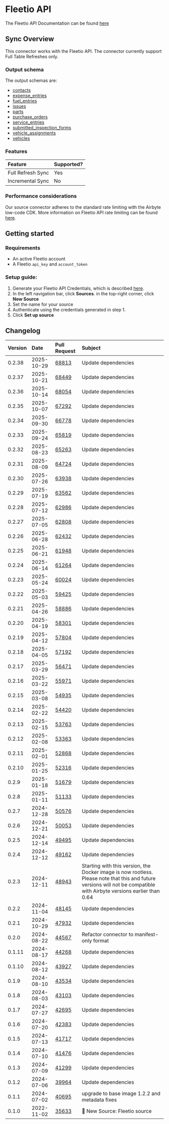 # Fleetio API

The Fleetio API Documentation can be found [here](https://developer.fleetio.com)

## Sync Overview

This connector works with the Fleetio API. The connector currently support Full Table Refreshes only.

### Output schema

The output schemas are:

- [contacts](https://developer.fleetio.com/docs/api/v-2-contacts-index)
- [expense_entries](https://developer.fleetio.com/docs/api/v-1-expense-entries-index)
- [fuel_entries](https://developer.fleetio.com/docs/api/v-1-fuel-entries-index)
- [issues](https://developer.fleetio.com/docs/api/v-2-issues-index)
- [parts](https://developer.fleetio.com/docs/api/v-1-parts-index)
- [purchase_orders](https://developer.fleetio.com/docs/api/v-1-purchase-orders-index)
- [service_entries](https://developer.fleetio.com/docs/api/v-2-service-entries-index)
- [submitted_inspection_forms](https://developer.fleetio.com/docs/api/v-1-submitted-inspection-forms-index)
- [vehicle_assignments](https://developer.fleetio.com/docs/api/v-1-vehicle-assignments-index)
- [vehicles](https://developer.fleetio.com/docs/api/v-1-vehicles-index)

### Features

| Feature           | Supported? |
|:------------------|:-----------|
| Full Refresh Sync | Yes        |
| Incremental Sync  | No         |

### Performance considerations

Our source connector adheres to the standard rate limiting with the Airbyte low-code CDK. More information on Fleetio API rate limiting can be found [here](https://developer.fleetio.com/docs/overview/rate-limiting).

## Getting started

### Requirements

- An active Fleetio account
- A Fleetio `api_key` and `account_token`

### Setup guide:

1. Generate your Fleetio API Credentials, which is described [here](https://developer.fleetio.com/docs/overview/quick-start).
2. In the left navigation bar, click **Sources**. in the top-right corner, click **New Source**
3. Set the name for your source
4. Authenticate using the credentials generated in step 1.
5. Click **Set up source**

## Changelog

| Version | Date       | Pull Request                                             | Subject                                         |
|:--------|:-----------|:---------------------------------------------------------|:------------------------------------------------|
| 0.2.38 | 2025-10-29 | [68813](https://github.com/airbytehq/airbyte/pull/68813) | Update dependencies |
| 0.2.37 | 2025-10-21 | [68449](https://github.com/airbytehq/airbyte/pull/68449) | Update dependencies |
| 0.2.36 | 2025-10-14 | [68054](https://github.com/airbytehq/airbyte/pull/68054) | Update dependencies |
| 0.2.35 | 2025-10-07 | [67292](https://github.com/airbytehq/airbyte/pull/67292) | Update dependencies |
| 0.2.34 | 2025-09-30 | [66778](https://github.com/airbytehq/airbyte/pull/66778) | Update dependencies |
| 0.2.33 | 2025-09-24 | [65819](https://github.com/airbytehq/airbyte/pull/65819) | Update dependencies |
| 0.2.32 | 2025-08-23 | [65263](https://github.com/airbytehq/airbyte/pull/65263) | Update dependencies |
| 0.2.31 | 2025-08-09 | [64724](https://github.com/airbytehq/airbyte/pull/64724) | Update dependencies |
| 0.2.30 | 2025-07-26 | [63938](https://github.com/airbytehq/airbyte/pull/63938) | Update dependencies |
| 0.2.29 | 2025-07-19 | [63562](https://github.com/airbytehq/airbyte/pull/63562) | Update dependencies |
| 0.2.28 | 2025-07-12 | [62986](https://github.com/airbytehq/airbyte/pull/62986) | Update dependencies |
| 0.2.27 | 2025-07-05 | [62808](https://github.com/airbytehq/airbyte/pull/62808) | Update dependencies |
| 0.2.26 | 2025-06-28 | [62432](https://github.com/airbytehq/airbyte/pull/62432) | Update dependencies |
| 0.2.25 | 2025-06-21 | [61948](https://github.com/airbytehq/airbyte/pull/61948) | Update dependencies |
| 0.2.24 | 2025-06-14 | [61264](https://github.com/airbytehq/airbyte/pull/61264) | Update dependencies |
| 0.2.23 | 2025-05-24 | [60024](https://github.com/airbytehq/airbyte/pull/60024) | Update dependencies |
| 0.2.22 | 2025-05-03 | [59425](https://github.com/airbytehq/airbyte/pull/59425) | Update dependencies |
| 0.2.21 | 2025-04-26 | [58886](https://github.com/airbytehq/airbyte/pull/58886) | Update dependencies |
| 0.2.20 | 2025-04-19 | [58301](https://github.com/airbytehq/airbyte/pull/58301) | Update dependencies |
| 0.2.19 | 2025-04-12 | [57804](https://github.com/airbytehq/airbyte/pull/57804) | Update dependencies |
| 0.2.18 | 2025-04-05 | [57192](https://github.com/airbytehq/airbyte/pull/57192) | Update dependencies |
| 0.2.17 | 2025-03-29 | [56471](https://github.com/airbytehq/airbyte/pull/56471) | Update dependencies |
| 0.2.16 | 2025-03-22 | [55971](https://github.com/airbytehq/airbyte/pull/55971) | Update dependencies |
| 0.2.15 | 2025-03-08 | [54935](https://github.com/airbytehq/airbyte/pull/54935) | Update dependencies |
| 0.2.14 | 2025-02-22 | [54420](https://github.com/airbytehq/airbyte/pull/54420) | Update dependencies |
| 0.2.13 | 2025-02-15 | [53763](https://github.com/airbytehq/airbyte/pull/53763) | Update dependencies |
| 0.2.12 | 2025-02-08 | [53363](https://github.com/airbytehq/airbyte/pull/53363) | Update dependencies |
| 0.2.11 | 2025-02-01 | [52868](https://github.com/airbytehq/airbyte/pull/52868) | Update dependencies |
| 0.2.10 | 2025-01-25 | [52316](https://github.com/airbytehq/airbyte/pull/52316) | Update dependencies |
| 0.2.9 | 2025-01-18 | [51679](https://github.com/airbytehq/airbyte/pull/51679) | Update dependencies |
| 0.2.8 | 2025-01-11 | [51133](https://github.com/airbytehq/airbyte/pull/51133) | Update dependencies |
| 0.2.7 | 2024-12-28 | [50576](https://github.com/airbytehq/airbyte/pull/50576) | Update dependencies |
| 0.2.6 | 2024-12-21 | [50053](https://github.com/airbytehq/airbyte/pull/50053) | Update dependencies |
| 0.2.5 | 2024-12-14 | [49495](https://github.com/airbytehq/airbyte/pull/49495) | Update dependencies |
| 0.2.4 | 2024-12-12 | [49162](https://github.com/airbytehq/airbyte/pull/49162) | Update dependencies |
| 0.2.3 | 2024-12-11 | [48943](https://github.com/airbytehq/airbyte/pull/48943) | Starting with this version, the Docker image is now rootless. Please note that this and future versions will not be compatible with Airbyte versions earlier than 0.64 |
| 0.2.2 | 2024-11-04 | [48145](https://github.com/airbytehq/airbyte/pull/48145) | Update dependencies |
| 0.2.1 | 2024-10-29 | [47932](https://github.com/airbytehq/airbyte/pull/47932) | Update dependencies |
| 0.2.0 | 2024-08-22 | [44567](https://github.com/airbytehq/airbyte/pull/44567) | Refactor connector to manifest-only format |
| 0.1.11 | 2024-08-17 | [44268](https://github.com/airbytehq/airbyte/pull/44268) | Update dependencies |
| 0.1.10 | 2024-08-12 | [43927](https://github.com/airbytehq/airbyte/pull/43927) | Update dependencies |
| 0.1.9 | 2024-08-10 | [43534](https://github.com/airbytehq/airbyte/pull/43534) | Update dependencies |
| 0.1.8 | 2024-08-03 | [43103](https://github.com/airbytehq/airbyte/pull/43103) | Update dependencies |
| 0.1.7 | 2024-07-27 | [42695](https://github.com/airbytehq/airbyte/pull/42695) | Update dependencies |
| 0.1.6 | 2024-07-20 | [42383](https://github.com/airbytehq/airbyte/pull/42383) | Update dependencies |
| 0.1.5 | 2024-07-13 | [41717](https://github.com/airbytehq/airbyte/pull/41717) | Update dependencies |
| 0.1.4 | 2024-07-10 | [41476](https://github.com/airbytehq/airbyte/pull/41476) | Update dependencies |
| 0.1.3 | 2024-07-09 | [41299](https://github.com/airbytehq/airbyte/pull/41299) | Update dependencies |
| 0.1.2 | 2024-07-06 | [39964](https://github.com/airbytehq/airbyte/pull/39964) | Update dependencies |
| 0.1.1   | 2024-07-02 | [40695](https://github.com/airbytehq/airbyte/pull/40695) | upgrade to base image 1.2.2 and metadata fixes
| 0.1.0   | 2022-11-02 | [35633](https://github.com/airbytehq/airbyte/pull/35633) | 🎉 New Source: Fleetio source

